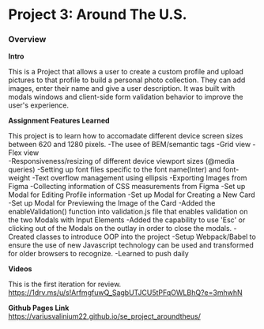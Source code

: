 # Project 3: Around The U.S.

### Overview  

  
**Intro**
  
This is a Project that allows a user to create a custom profile and upload pictures to that profile to build a personal photo collection. They can add images, enter their name and give a user description. It was built with modals windows and client-side form validation behavior to improve the user's experience. 

**Assignment Features Learned**

This project is to learn how to accomadate different device screen sizes between 620 and 1280 pixels.
-The usee of BEM/semantic tags
-Grid view
-Flex view         
-Responsiveness/resizing of different device viewport sizes (@media queries)
-Setting up font files specific to the font name(Inter) and font-weight
-Text overflow management using ellipsis
-Exporting Images from Figma
-Collecting information of CSS measurements from Figma
-Set up Modal for Editing Profile information 
-Set up Modal for Creating a New Card
-Set up Modal for Previewing the Image of the Card
-Added the enableValidation() function into validation.js file that enables 
validation on the two Modals with Input Elements
-Added the capability to use 'Esc' or clicking out of the Modals on the outlay in 
order to close the modals.
-Created classes to introduce OOP into the project
-Setup Webpack/Babel to ensure the use of new Javascript technology can be used and transformed for older browsers to recognize.
-Learned to push daily
    
**Videos**

This is the first iteration for review.
https://1drv.ms/u/s!ArfmgfuwQ_SagbUTJCU5tPFqOWLBhQ?e=3mhwhN

**Github Pages Link**
https://variusvalinium22.github.io/se_project_aroundtheus/
